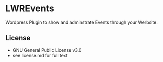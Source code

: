 # LWREvents
Wordpress Plugin to show and adminstrate Events through your Werbsite.

## License
* GNU General Public License v3.0
* see license.md for full text